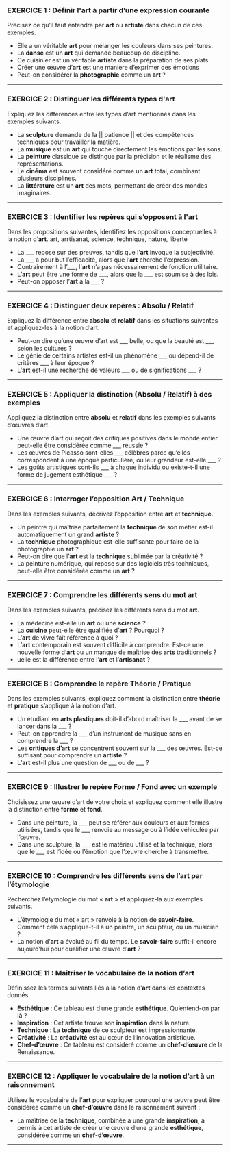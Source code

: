 ### **EXERCICE 1 : Définir l'art à partir d’une expression courante**

Précisez ce qu’il faut entendre par **art** ou **artiste** dans chacun de ces exemples.

- Elle a un véritable **art** pour mélanger les couleurs dans ses peintures.
- La **danse** est un **art** qui demande beaucoup de discipline.
- Ce cuisinier est un véritable **artiste** dans la préparation de ses plats.
- Créer une œuvre d’**art** est une manière d’exprimer des émotions
- Peut-on considérer la **photographie** comme un **art** ?

---

### **EXERCICE 2 : Distinguer les différents types d'art**

Expliquez les différences entre les types d’art mentionnés dans les exemples suivants.

- La **sculpture** demande de la || patience || et des compétences techniques pour travailler la matière.
- La **musique** est un **art** qui touche directement les émotions par les sons.
- La **peinture** classique se distingue par la précision et le réalisme des représentations.
- Le **cinéma** est souvent considéré comme un **art** total, combinant plusieurs disciplines.
- La **littérature** est un **art** des mots, permettant de créer des mondes imaginaires.

---

### **EXERCICE 3 : Identifier les repères qui s’opposent à l'art**

Dans les propositions suivantes, identifiez les oppositions conceptuelles à la notion d’**art**.
art, arrtisanat, science, technique, nature, liberté

- La ___ repose sur des preuves, tandis que l’**art** invoque la subjectivité.
- La ___ a pour but l’efficacité, alors que l’**art** cherche l’expression.
- Contrairement à l’___, l’**art** n’a pas nécessairement de fonction utilitaire.
- L’**art** peut être une forme de ___, alors que la ___ est soumise à des lois.
- Peut-on opposer l’**art** à la ___ ?

---

### **EXERCICE 4 : Distinguer deux repères : Absolu / Relatif**

Expliquez la différence entre **absolu** et **relatif** dans les situations suivantes et appliquez-les à la notion d’art.

- Peut-on dire qu’une œuvre d’art est ___ belle, ou que la beauté est ___ selon les cultures ?
- Le génie de certains artistes est-il un phénomène ___ ou dépend-il de critères ___ à leur époque ?
- L’**art** est-il une recherche de valeurs ___ ou de significations ___ ?

---

### **EXERCICE 5 : Appliquer la distinction (Absolu / Relatif) à des exemples**

Appliquez la distinction entre **absolu** et **relatif** dans les exemples suivants d’œuvres d’art.

- Une œuvre d’art qui reçoit des critiques positives dans le monde entier peut-elle être considérée comme ___ réussie ?
- Les œuvres de Picasso sont-elles ___ célèbres parce qu’elles correspondent à une époque particulière, ou leur grandeur est-elle ___ ?
- Les goûts artistiques sont-ils ___ à chaque individu ou existe-t-il une forme de jugement esthétique ___ ?

---

### **EXERCICE 6 : Interroger l’opposition Art / Technique**

Dans les exemples suivants, décrivez l’opposition entre **art** et **technique**.

- Un peintre qui maîtrise parfaitement la **technique** de son métier est-il automatiquement un grand **artiste** ?
- La **technique** photographique est-elle suffisante pour faire de la photographie un **art** ?
- Peut-on dire que l’**art** est la **technique** sublimée par la créativité ?
- La peinture numérique, qui repose sur des logiciels très techniques, peut-elle être considérée comme un **art** ?

---

### **EXERCICE 7 : Comprendre les différents sens du mot art**

Dans les exemples suivants, précisez les différents sens du mot **art**.

- La médecine est-elle un **art** ou une **science** ?
- La **cuisine** peut-elle être qualifiée d’**art** ? Pourquoi ?
- L’**art** de vivre fait référence à quoi ?
- L’**art** contemporain est souvent difficile à comprendre. Est-ce une nouvelle forme d’**art** ou un manque de maîtrise des **arts** traditionnels ?
- uelle est la différence entre l’**art** et l’**artisanat** ?

---

### **EXERCICE 8 : Comprendre le repère Théorie / Pratique**

Dans les exemples suivants, expliquez comment la distinction entre **théorie** et **pratique** s’applique à la notion d’art.

- Un étudiant en **arts plastiques** doit-il d’abord maîtriser la ___ avant de se lancer dans la ___ ?
- Peut-on apprendre la ___ d’un instrument de musique sans en comprendre la ___ ?
- Les **critiques d’art** se concentrent souvent sur la ___ des œuvres. Est-ce suffisant pour comprendre un **artiste** ?
- L’**art** est-il plus une question de ___ ou de ___ ?

---

### **EXERCICE 9 : Illustrer le repère Forme / Fond avec un exemple**

Choisissez une œuvre d’art de votre choix et expliquez comment elle illustre la distinction entre **forme** et **fond**.

- Dans une peinture, la ___ peut se référer aux couleurs et aux formes utilisées, tandis que le ___ renvoie au message ou à l’idée véhiculée par l’œuvre.
- Dans une sculpture, la ___ est le matériau utilisé et la technique, alors que le ___ est l’idée ou l’émotion que l’œuvre cherche à transmettre.

---

### **EXERCICE 10 : Comprendre les différents sens de l’art par l’étymologie**

Recherchez l’étymologie du mot « **art** » et appliquez-la aux exemples suivants.

- L’étymologie du mot « art » renvoie à la notion de **savoir-faire**. Comment cela s’applique-t-il à un peintre, un sculpteur, ou un musicien ?
- La notion d’**art** a évolué au fil du temps. Le **savoir-faire** suffit-il encore aujourd’hui pour qualifier une œuvre d’**art** ?

---

### **EXERCICE 11 : Maîtriser le vocabulaire de la notion d’art**

Définissez les termes suivants liés à la notion d’**art** dans les contextes donnés.

- **Esthétique** : Ce tableau est d’une grande **esthétique**. Qu’entend-on par là ?
- **Inspiration** : Cet artiste trouve son **inspiration** dans la nature.
- **Technique** : La **technique** de ce sculpteur est impressionnante.
- **Créativité** : La **créativité** est au cœur de l’innovation artistique.
- **Chef-d’œuvre** : Ce tableau est considéré comme un **chef-d’œuvre** de la Renaissance.

---

### **EXERCICE 12 : Appliquer le vocabulaire de la notion d’art à un raisonnement**

Utilisez le vocabulaire de l’**art** pour expliquer pourquoi une œuvre peut être considérée comme un **chef-d’œuvre** dans le raisonnement suivant :
- La maîtrise de la **technique**, combinée à une grande **inspiration**, a permis à cet artiste de créer une œuvre d’une grande **esthétique**, considérée comme un **chef-d’œuvre**.

---
